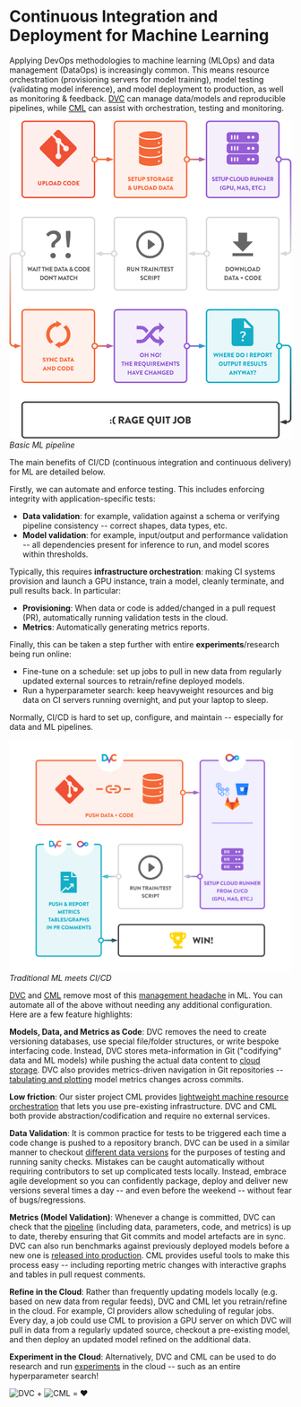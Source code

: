 # Continuous Integration and Deployment for Machine Learning

Applying DevOps methodologies to machine learning (MLOps) and data management
(DataOps) is increasingly common. This means resource orchestration
(provisioning servers for model training), model testing (validating model
inference), and model deployment to production, as well as monitoring &
feedback. [DVC](/) can manage data/models and reproducible pipelines, while
[CML] can assist with orchestration, testing and monitoring.

[cml]: https://cml.dev

![](/static/img/cicd4ml-0.png '=408') _Basic ML pipeline_

The main benefits of CI/CD (continuous integration and continuous delivery) for
ML are detailed below.

Firstly, we can automate and enforce testing. This includes enforcing integrity
with application-specific tests:

- **Data validation**: for example, validation against a schema or verifying
  pipeline consistency -- correct shapes, data types, etc.
- **Model validation**: for example, input/output and performance validation --
  all dependencies present for inference to run, and model scores within
  thresholds.

Typically, this requires **infrastructure orchestration**: making CI systems
provision and launch a GPU instance, train a model, cleanly terminate, and pull
results back. In particular:

- **Provisioning**: When data or code is added/changed in a pull request (PR),
  automatically running validation tests in the cloud.
- **Metrics**: Automatically generating metrics reports.

Finally, this can be taken a step further with entire **experiments**/research
being run online:

- Fine-tune on a schedule: set up jobs to pull in new data from regularly
  updated external sources to retrain/refine deployed models.
- Run a hyperparameter search: keep heavyweight resources and big data on CI
  servers running overnight, and put your laptop to sleep.

Normally, CI/CD is hard to set up, configure, and maintain -- especially for
data and ML pipelines.

![](/static/img/cicd4ml-new.png '=374') _Traditional ML meets CI/CD_

[DVC](/) and [CML] remove most of this
[management headache](https://papers.nips.cc/paper/2015/file/86df7dcfd896fcaf2674f757a2463eba-Paper.pdf)
in ML. You can automate all of the above without needing any additional
configuration. Here are a few feature highlights:

**Models, Data, and Metrics as Code**: DVC removes the need to create versioning
databases, use special file/folder structures, or write bespoke interfacing
code. Instead, DVC stores meta-information in Git ("codifying" data and ML
models) while pushing the actual data content to
[cloud storage](/doc/use-cases/sharing-data-and-model-files). DVC also provides
metrics-driven navigation in Git repositories --
[tabulating and plotting](/doc/start/metrics-parameters-plots) model metrics
changes across commits.

**Low friction**: Our sister project CML provides
[lightweight machine resource orchestration](https://cml.dev/doc/self-hosted-runners)
that lets you use pre-existing infrastructure. DVC and CML both provide
abstraction/codification and require no external services.

**Data Validation**: It is common practice for tests to be triggered each time a
code change is pushed to a repository branch. DVC can be used in a similar
manner to checkout
[different data versions](/doc/use-cases/versioning-data-and-model-files) for
the purposes of testing and running sanity checks. Mistakes can be caught
automatically without requiring contributors to set up complicated tests
locally. Instead, embrace agile development so you can confidently package,
deploy and deliver new versions several times a day -- and even before the
weekend -- without fear of bugs/regressions.

**Metrics (Model Validation)**: Whenever a change is committed, DVC can check
that the [pipeline](/doc/start/data-pipelines) (including data, parameters,
code, and metrics) is up to date, thereby ensuring that Git commits and model
artefacts are in sync. DVC can also run benchmarks against previously deployed
models before a new one is
[released into production](/doc/use-cases/data-registries). CML provides useful
tools to make this process easy -- including reporting metric changes with
interactive graphs and tables in pull request comments.

**Refine in the Cloud**: Rather than frequently updating models locally (e.g.
based on new data from regular feeds), DVC and CML let you retrain/refine in the
cloud. For example, CI providers allow scheduling of regular jobs. Every day, a
job could use CML to provision a GPU server on which DVC will pull in data from
a regularly updated source, checkout a pre-existing model, and then deploy an
updated model refined on the additional data.

**Experiment in the Cloud**: Alternatively, DVC and CML can be used to do
research and run [experiments](/doc/start/experiments) in the cloud -- such as
an entire hyperparameter search!

<img src="https://static.iterative.ai/logo/dvc.svg" alt="DVC" width="24px" style="vertical-align: text-top"/> +
<img src="https://static.iterative.ai/logo/cml.svg" alt="CML" width="24px" style="vertical-align: text-top"/>
= ❤️
